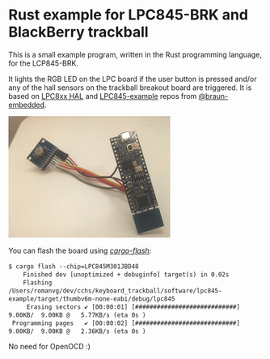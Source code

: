 # Rust example for LPC845-BRK and BlackBerry trackball

This is a small example program, written in the Rust programming language, for the LCP845-BRK. 

It lights the RGB LED on the LPC board if the user button is pressed and/or any of the hall sensors on the trackball breakout board are triggered. It is based on [LPC8xx HAL](https://github.com/lpc-rs/lpc8xx-hal) and [LPC845-example](https://github.com/braun-embedded/lpc845-example) repos from [@braun-embedded](https://github.com/braun-embedded).

![LPC845 board and blackberry trackball](./img/lpc845_bbtrackball.jpg)

You can flash the board using [*cargo-flash*](https://crates.io/crates/cargo-flash):

```shell
$ cargo flash --chip=LPC845M301JBD48
    Finished dev [unoptimized + debuginfo] target(s) in 0.02s
    Flashing /Users/romanvg/dev/cchs/keyboard_trackball/software/lpc845-example/target/thumbv6m-none-eabi/debug/lpc845
     Erasing sectors ✔ [00:00:01] [############################]   9.00KB/  9.00KB @   5.77KB/s (eta 0s )
 Programming pages   ✔ [00:00:02] [############################]   9.00KB/  9.00KB @   2.36KB/s (eta 0s )
```

No need for OpenOCD :)
